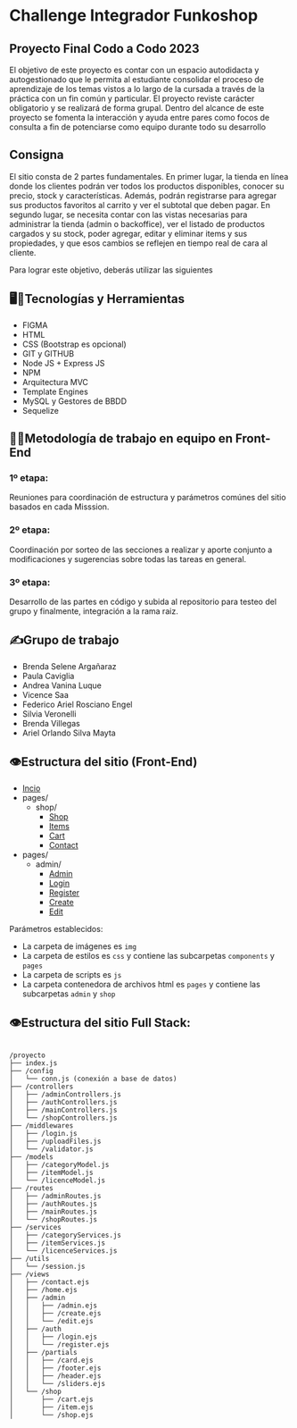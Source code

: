 # Challenge Integrador Funkoshop

## Proyecto Final Codo a Codo 2023

El objetivo de este proyecto es contar con un espacio autodidacta y autogestionado que le permita al estudiante consolidar el proceso de aprendizaje de los temas vistos a lo largo de la cursada a través de la práctica con un fin común y particular.
El proyecto reviste carácter obligatorio y se realizará de forma grupal.
Dentro del alcance de este proyecto se fomenta la interacción y ayuda entre pares como focos de consulta a fin de potenciarse como equipo durante todo su desarrollo

## Consigna

El sitio consta de 2 partes fundamentales. En primer lugar, la tienda en línea donde los clientes podrán ver todos los productos disponibles, conocer su precio, stock y características. Además, podrán registrarse para agregar sus productos favoritos al carrito y ver el subtotal que deben pagar. En segundo lugar, se necesita contar con las vistas necesarias para administrar la tienda (admin o backoffice), ver el listado de productos cargados y su stock, poder agregar, editar y eliminar items y sus propiedades, y que esos cambios se reflejen en tiempo real de cara al cliente.

Para lograr este objetivo, deberás utilizar las siguientes

## 🖥️🔨Tecnologías y Herramientas

- FIGMA
- HTML
- CSS (Bootstrap es opcional)
- GIT y GITHUB
- Node JS + Express JS
- NPM
- Arquitectura MVC
- Template Engines
- MySQL y Gestores de BBDD
- Sequelize

## 🧑‍💻Metodología de trabajo en equipo en Front-End
### 1º etapa:
Reuniones para coordinación de estructura y parámetros comúnes del sitio basados en cada Misssion.

### 2º etapa:
Coordinación por sorteo de las secciones a realizar y aporte conjunto a modificaciones y sugerencias sobre todas las tareas en general.

### 3º etapa:
Desarrollo de las partes en código y subida al repositorio para testeo del grupo y finalmente, integración a la rama raiz.

## ✍️Grupo de trabajo

- Brenda Selene Argañaraz
- Paula Caviglia
- Andrea Vanina Luque
- Vicence Saa
- Federico Ariel Rosciano Engel
- Silvia Veronelli
- Brenda Villegas
- Ariel Orlando Silva Mayta

## 👁️Estructura del sitio (Front-End)

- [Incio](https://challenge-integrador-g10-23568.onrender.com/)
- pages/
  - shop/
    - [Shop](https://challenge-integrador-g10-23568.onrender.com/pages/shop/shop.html)
    - [Items](https://challenge-integrador-g10-23568.onrender.com/pages/shop/item.html)
    - [Cart](https://challenge-integrador-g10-23568.onrender.com/pages/shop/cart.html)
    - [Contact](https://challenge-integrador-g10-23568.onrender.com/pages/shop/contact.html)
- pages/
  - admin/
    - [Admin](https://challenge-integrador-g10-23568.onrender.com/pages/admin/admin.html)
    - [Login](https://challenge-integrador-g10-23568.onrender.com/pages/admin/login.html)
    - [Register](https://challenge-integrador-g10-23568.onrender.com/pages/admin/register.html)
    - [Create](https://challenge-integrador-g10-23568.onrender.com/pages/admin/create.html)
    - [Edit](https://challenge-integrador-g10-23568.onrender.com/pages/admin/edit.html) <br>

Parámetros establecidos:

- La carpeta de imágenes es `img`
- La carpeta de estilos es `css` y contiene las subcarpetas `components` y `pages`
- La carpeta de scripts es `js`
- La carpeta contenedora de archivos html es `pages` y contiene las subcarpetas `admin` y `shop`

## 👁️Estructura del sitio Full Stack:
```plaintext

/proyecto
├── index.js
├── /config
│   └── conn.js (conexión a base de datos)
├── /controllers
│   ├── /adminControllers.js
│   ├── /authControllers.js
│   ├── /mainControllers.js
│   └── /shopControllers.js
├── /middlewares
│   ├── /login.js
│   ├── /uploadFiles.js
│   └── /validator.js
├── /models
│   ├── /categoryModel.js
│   ├── /itemModel.js
│   └── /licenceModel.js
├── /routes
│   ├── /adminRoutes.js
│   ├── /authRoutes.js
│   ├── /mainRoutes.js
│   └── /shopRoutes.js
├── /services
│   ├── /categoryServices.js
│   ├── /itemServices.js
│   └── /licenceServices.js
├── /utils
│   └── /session.js
├── /views
│   ├── /contact.ejs
│   ├── /home.ejs
│   ├── /admin
│   │   ├── /admin.ejs
│   │   ├── /create.ejs
│   │   └── /edit.ejs
│   ├── /auth
│   │   ├── /login.ejs
│   │   └── /register.ejs
│   ├── /partials
│   │   ├── /card.ejs
│   │   ├── /footer.ejs
│   │   ├── /header.ejs
│   │   └── /sliders.ejs
│   └── /shop
│       ├── /cart.ejs
│       ├── /item.ejs
│       └── /shop.ejs 
```
